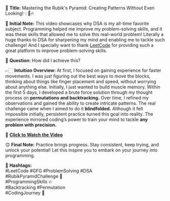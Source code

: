 🎉 **Title:** Mastering the Rubik's Pyramid: Creating Patterns Without Even Looking! 💡🎯🔥

🧩 **Initial Note:** This video showcases why DSA is my all-time favorite subject. Programming helped me improve my problem-solving skills, and it was these skills that allowed me to solve this real-world problem! Literally a huge thanks to DSA for sharpening my mind and enabling me to tackle such challenge! And I specially want to thank [LeetCode](https://leetcode.com/u/leetcode/) for providing such a great platform to improve problem-solving skills.

🤔 **Question:** How did I achieve this?

👉🏻 **Intuition Overview:** At first, I focused on gaining experience for faster movements. I was just figuring out the best ways to move the blocks, thinking about things like finger placement and speed, without worrying about anything else. Initially, I just wanted to build muscle memory. Within the first 5 days, I developed a brute force solution through my thought process on **permutations and backtracking.** Over time, I refined my observations and gained the ability to create intricate patterns. The real challenge came when I aimed to do it **blindfolded.** Although it felt impossible initially, persistent practice turned this goal into reality. The experience mirrored coding’s power to train your mind to tackle **any problem with precision.**  

🎥 [**Click to Watch the Video**](https://www.linkedin.com/posts/hirenjoshi1630_reallifeproblem-solution-datastructuresalgorithms-activity-7185150609266790400-ZbEr?utm_source=share&utm_medium=member_desktop)  

😊 **Final Note:** Practice brings progress. Stay consistent, keep trying, and unlock your potential! Let this inspire you to embark on your journey into programming.  

🔖 **Hashtags:**  
#LeetCode #GFG
#ProblemSolving #DSA  
#RubikPyramidChallenge 🧩  
#ProgrammingSkills 🔥  
#Backtracking #Permutation  
#CodingJourney 🚀  
